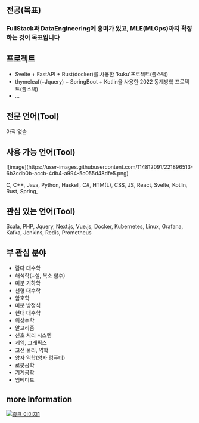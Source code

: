 ## 전공(목표)
### FullStack과 DataEngineering에 흥미가 있고, MLE(MLOps)까지 확장하는 것이 목표입니다

## 프로젝트
- Svelte + FastAPI + Rust(docker)를 사용한 'kuku'프로젝트(풀스택)
- thymeleaf(+Jquery) + SpringBoot + Kotlin을 사용한 2022 동계방학 프로젝트(풀스택)
- ...

## 전문 언어(Tool)
아직 없슴

## 사용 가능 언어(Tool)
<div>
![image](https://user-images.githubusercontent.com/114812091/221896513-6b3cdb0b-accb-4db4-a994-5c055d48dfe5.png)

C, C++, Java, Python, Haskell, C#, HTM(L), CSS, JS, React, Svelte, Kotlin, Rust, Spring, 
</div>

## 관심 있는 언어(Tool)
Scala, PHP, Jquery, Next.js, Vue.js, Docker, Kubernetes, Linux, Grafana, Kafka, Jenkins, Redis, Prometheus

## 부 관심 분야
- 람다 대수학
- 해석학(+실, 복소 함수)
- 미분 기하학
- 선형 대수학
- 암호학
- 미분 방정식
- 현대 대수학
- 위상수학
- 알고리즘
- 신호 처리 시스템
- 게임, 그래픽스
- 고전 물리, 역학
- 양자 역학(양자 컴퓨터)
- 로봇공학
- 기계공학
- 임베디드

## more Information
[![링크 이미지1](link_image1.png)](https://example.com)


